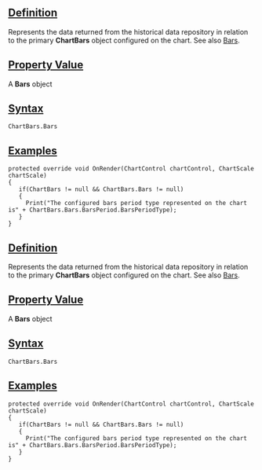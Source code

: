 ## [Definition](https://developer.ninjatrader.com/docs/desktop/chartbars_bars\#definition)

Represents the data returned from the historical data repository in relation to the primary **ChartBars** object configured on the chart. See also [Bars](https://developer.ninjatrader.com/docs/desktop/bars).

## [Property Value](https://developer.ninjatrader.com/docs/desktop/chartbars_bars\#property-value)

A **Bars** object

## [Syntax](https://developer.ninjatrader.com/docs/desktop/chartbars_bars\#syntax)

`ChartBars.Bars`

## [Examples](https://developer.ninjatrader.com/docs/desktop/chartbars_bars\#examples)

```jsx-150469391 csharp
protected override void OnRender(ChartControl chartControl, ChartScale chartScale)
{
   if(ChartBars != null && ChartBars.Bars != null)
   {
     Print("The configured bars period type represented on the chart is" + ChartBars.Bars.BarsPeriod.BarsPeriodType);
   }
}

```

## [Definition](https://developer.ninjatrader.com/docs/desktop/chartbars_bars\#definition)

Represents the data returned from the historical data repository in relation to the primary **ChartBars** object configured on the chart. See also [Bars](https://developer.ninjatrader.com/docs/desktop/bars).

## [Property Value](https://developer.ninjatrader.com/docs/desktop/chartbars_bars\#property-value)

A **Bars** object

## [Syntax](https://developer.ninjatrader.com/docs/desktop/chartbars_bars\#syntax)

`ChartBars.Bars`

## [Examples](https://developer.ninjatrader.com/docs/desktop/chartbars_bars\#examples)

```jsx-150469391 csharp
protected override void OnRender(ChartControl chartControl, ChartScale chartScale)
{
   if(ChartBars != null && ChartBars.Bars != null)
   {
     Print("The configured bars period type represented on the chart is" + ChartBars.Bars.BarsPeriod.BarsPeriodType);
   }
}

```